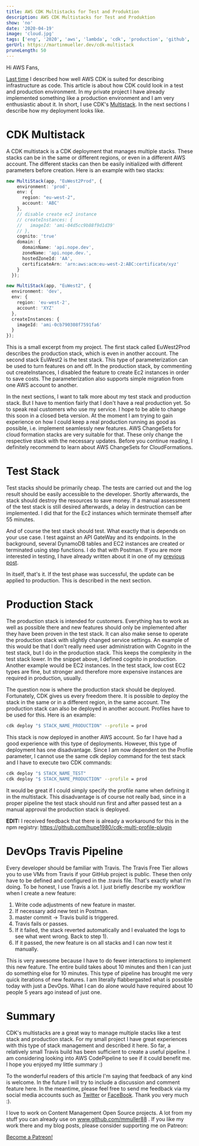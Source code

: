 ```yaml
---
title: AWS CDK Multistacks for Test and Produktion
description: AWS CDK Multistacks for Test and Produktion
show: 'no'
date: '2020-04-19'
image: 'cloud.jpg'
tags: ['eng', '2020', 'aws', 'lambda', 'cdk', 'production', 'github', 'travis']
gerUrl: https://martinmueller.dev/cdk-multistack
pruneLength: 50
---
```


Hi AWS Fans,

[Last time](https://martinmueller.dev/cdk-example-eng) I described how well AWS CDK is suited for describing infrastructure as code. This article is about how CDK could look in a test and production environment. In my private project I have already implemented something like a production environment and I am very enthusiastic about it. In short, I use CDK's [Multistack](https://docs.aws.amazon.com/cdk/latest/guide/stack_how_to_create_multiple_stacks.html). In the next sections I describe how my deployment looks like.

# CDK Multistack
A CDK multistack is a CDK deployment that manages multiple stacks. These stacks can be in the same or different regions, or even in a different AWS account. The different stacks can then be easily initialized with different parameters before creation. Here is an example with two stacks:

```TypeScript
new MultiStack(app, "EuWest2Prod", {
    environment: 'prod',
    env: {
      region: "eu-west-2",
      account: 'ABC'
    },
    // disable create ec2 instance
    // createInstances: {
    //   imageId: 'ami-04d5cc9b88f9d1d39'
    // },
    cognito: 'true'
    domain: {
      domainName: 'api.nope.dev',
      zoneName: 'api.nope.dev.',
      hostedZoneId: 'AA',
      certificateArn: 'arn:aws:acm:eu-west-2:ABC:certificate/xyz'
    }
  });

new MultiStack(app, "EuWest2", {
  environment: 'dev',
  env: {
    region: 'eu-west-2',
    account: 'XYZ'
  },
  createInstances: {
    imageId: 'ami-0cb790308f7591fa6'
  }
});
```

This is a small excerpt from my project. The first stack called EuWest2Prod describes the production stack, which is even in another account. The second stack EuWest2 is the test stack. This type of parameterization can be used to turn features on and off. In the production stack, by commenting out createInstances, I disabled the feature to create Ec2 instances in order to save costs. The parameterization also supports simple migration from one AWS account to another.

In the next sections, I want to talk more about my test stack and production stack. But I have to mention fairly that I don't have a real production yet. So to speak real customers who use my service. I hope to be able to change this soon in a closed beta version. At the moment I am trying to gain experience on how I could keep a real production running as good as possible, i.e. implement seamlessly new features. AWS ChangeSets for cloud formation stacks are very suitable for that. These only change the respective stack with the necessary updates. Before you continue reading, I definitely recommend to learn about AWS ChangeSets for CloudFormations.

# Test Stack
Test stacks should be primarily cheap. The tests are carried out and the log result should be easily accessible to the developer. Shortly afterwards, the stack should destroy the resources to save money. If a manual assessment of the test stack is still desired afterwards, a delay in destruction can be implemented. I did that for the Ec2 instances which terminate themself after 55 minutes.

And of course the test stack should test. What exactly that is depends on your use case. I test against an API GateWay and its endpoints. In the background, several DynamoDB tables and EC2 instances are created or terminated using step functions. I do that with Postman. If you are more interested in testing, I have already written about it in one of my [previous post](https://martinmueller.dev/cdk-example-eng).

In itself, that's it. If the test phase was successful, the update can be applied to production. This is described in the next section.

# Production Stack
The production stack is intended for customers. Everything has to work as well as possible there and new features should only be implemented after they have been proven in the test stack. It can also make sense to operate the production stack with slightly changed service settings. An example of this would be that I don't really need user administration with Cognito in the test stack, but I do in the production stack. This keeps the complexity in the test stack lower. In the snippet above, I defined cognito in production. Another example would be EC2 instances. In the test stack, low cost EC2 types are fine, but stronger and therefore more expensive instances are required in production, usually.

The question now is where the production stack should be deployed. Fortunately, CDK gives us every freedom there. It is possible to deploy the stack in the same or in a different region, in the same account. The production stack can also be deployed in another account. Profiles have to be used for this. Here is an example:

```BASH
cdk deploy "$ STACK_NAME_PRODUCTION" --profile = prod
```

This stack is now deployed in another AWS account. So far I have had a good experience with this type of deployments. However, this type of deployment has one disadvantage. Since I am now dependent on the Profile parameter, I cannot use the same cdk deploy command for the test stack and I have to execute two CDK commands:

```BASH
cdk deploy "$ STACK_NAME_TEST"
cdk deploy "$ STACK_NAME_PRODUCTION" --profile = prod
```

It would be great if I could simply specify the profile name when defining it in the multistack. This disadvantage is of course not really bad, since in a proper pipeline the test stack should run first and after passed test an a manual approval the production stack is deployed.

**EDIT:** I received feedback that there is already a workaround for this in the npm registry: https://github.com/hupe1980/cdk-multi-profile-plugin

# DevOps Travis Pipeline
Every developer should be familiar with Travis. The Travis Free Tier allows you to use VMs from Travis if your GitHub project is public. These then only have to be defined and configured in the .travis file. That's exactly what I'm doing. To be honest, I use Travis a lot. I just briefly describe my workflow when I create a new feature:

1) Write code adjustments of new feature in master.
2) If necessary add new test in Postman.
3) master commit -> Travis build is triggered.
4) Travis fails or passes.
5) If it failed, the stack reverted automatically and I evaluated the logs to see what went wrong. Back to step 1).
6) If it passed, the new feature is on all stacks and I can now test it manually.

This is very awesome because I have to do fewer interactions to implement this new feature. The entire build takes about 10 minutes and then I can just do something else for 10 minutes. This type of pipeline has brought me very quick iterations of new features. I am literally flabbergasted what is possible today with just a DevOps. What I can do alone would have required about 10 people 5 years ago instead of just one.

# Summary
CDK's multistacks are a great way to manage multiple stacks like a test stack and production stack. For my small project I have great experiences with this type of stack management and described it here. So far, a relatively small Travis build has been sufficient to create a useful pipeline. I am considering looking into AWS CodePipeline to see if it could benefit me. I hope you enjoyed my little summary :)

To the wonderful readers of this article I'm saying that feedback of any kind is welcome. In the future I will try to include a discussion and comment feature here. In the meantime, please feel free to send me feedback via my social media accounts such as [Twitter](https://twitter.com/MartinMueller_) or [FaceBook](https://www.facebook.com/martin.muller.10485). Thank you very much :).

I love to work on Content Management Open Source projects. A lot from my stuff you can already use on www.github.com/mmuller88 . If you like my work there and my blog posts, please consider supporting me on Patreon:

<a href="https://www.patreon.com/bePatron?u=29010217" data-patreon-widget-type="become-patron-button">Become a Patreon!</a><script async src="https://c6.patreon.com/becomePatronButton.bundle.js"></script>